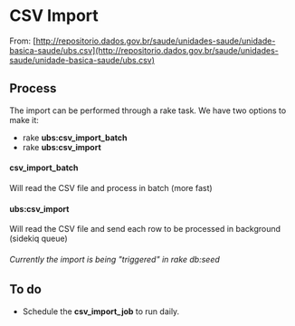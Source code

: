 # CSV Import

From:
[http://repositorio.dados.gov.br/saude/unidades-saude/unidade-basica-saude/ubs.csv](http://repositorio.dados.gov.br/saude/unidades-saude/unidade-basica-saude/ubs.csv)

## Process 
The import can be performed through a rake task. We have two options to make it:

* rake **ubs:csv_import_batch**  
* rake **ubs:csv_import**

#### csv_import_batch
Will read the CSV file and process in batch (more fast)
#### ubs:csv_import 
Will read the CSV file and send each row to be processed in background (sidekiq queue)

###### Currently the import is being "triggered" in rake db:seed
## To do
* Schedule the **csv_import_job** to run daily.
